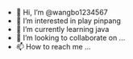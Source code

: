 - 👋 Hi, I’m @wangbo1234567
- 👀 I’m interested in play pinpang
- 🌱 I’m currently learning java
- 💞️ I’m looking to collaborate on ...
- 📫 How to reach me ...

<!---
wangbo1234567/wangbo1234567 is a ✨ special ✨ repository because its `README.md` (this file) appears on your GitHub profile.
You can click the Preview link to take a look at your changes.
--->
